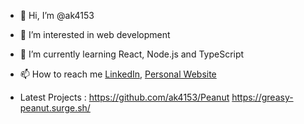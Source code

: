 - 👋 Hi, I’m @ak4153
- 👀 I’m interested in web development
- 🌱 I’m currently learning React, Node.js and TypeScript
- 📫 How to reach me <a href="https://www.linkedin.com/in/alex-kreizelman-846178219/">LinkedIn</a>, <a href="https://akportfolio-78cdf.web.app/">Personal Website</a>

- Latest Projects :
https://github.com/ak4153/Peanut
https://greasy-peanut.surge.sh/

<!---
ak4153/ak4153 is a ✨ special ✨ repository because its `README.md` (this file) appears on your GitHub profile.
You can click the Preview link to take a look at your changes.
--->
